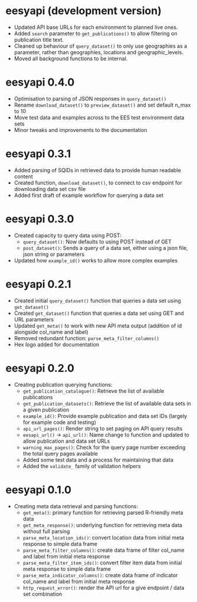 # eesyapi (development version)

* Updated API base URLs for each environment to planned live ones.
* Added `search` parameter to `get_publications()` to allow filtering on publication title text.
* Cleaned up behaviour of `query_dataset()` to only use geographies as a parameter, rather than 
geographies, locations and geographic_levels.
* Moved all background functions to be internal.

# eesyapi 0.4.0

* Optimisation to parsing of JSON responses in `query_dataset()`
* Rename `download_dataset()` to `preview_dataset()` and set default n_max to 10
* Move test data and examples across to the EES test environment data sets
* Minor tweaks and improvements to the documentation

# eesyapi 0.3.1

* Added parsing of SQIDs in retrieved data to provide human readable content
* Created function, `download_dataset()`, to connect to csv endpoint for downloading data set csv file
* Added first draft of example workflow for querying a data set

# eesyapi 0.3.0

* Created capacity to query data using POST:
  - `query_dataset()`: Now defaults to using POST instead of GET
  - `post_dataset()`: Sends a query of a data set, either using a json file, json string or 
  parameters
* Updated how `example_id()` works to allow more complex examples

# eesyapi 0.2.1

* Created initial `query_dataset()` function that queries a data set using `get_dataset()`
* Created `get_dataset()` function that queries a data set using GET and URL parameters
* Updated `get_meta()` to work with new API meta output (addition of id alongside col_name and 
label)
* Removed redundant function: `parse_meta_filter_columns()`
* Hex logo added for documentation

# eesyapi 0.2.0

* Creating publication querying functions:
  - `get_publication_catalogue()`: Retrieve the list of available publications
  - `get_publication_datasets()`: Retrieve the list of available data sets in a given publication
  - `example_id()`: Provide example publication and data set IDs (largely for example code and testing)
  - `api_url_pages()`: Render string to set paging on API query results
  - `eesapi_url()` -> `api_url()`: Name change to function and updated to allow publication and data set URLs
  - `warning_max_pages()`: Check for the query page number exceeding the total query pages available
  - Added some test data and a process for maintaining that data
  - Added the `validate_` family of validation helpers

# eesyapi 0.1.0

* Creating meta data retrieval and parsing functions:
  - `get_meta()`: primary function for retrieving parsed R-friendly meta data
  - `get_meta_response()`: underlying function for retrieving meta data without full parsing
  - `parse_meta_location_ids()`: convert location data from initial meta response to simple data frame
  - `parse_meta_filter_columns()`: create data frame of filter col_name and label from initial meta response
  - `parse_meta_filter_item_ids()`: convert filter item data from initial meta response to simple data frame
  - `parse_meta_indicator_columns()`: create data frame of indicator col_name and label from initial meta response
  - `http_request_error()`: render the API url for a give endpoint / data set combination

